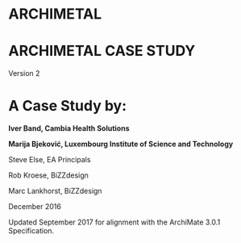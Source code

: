 # ARCHIMETAL

# ARCHIMETAL CASE STUDY
Version 2
# A Case Study by:

**Iver Band, Cambia Health Solutions**
     
**Marija Bjeković, Luxembourg Institute of Science and Technology**
     
       
Steve Else, EA Principals
   
  
Rob Kroese, BiZZdesign
    
   
Marc Lankhorst, BiZZdesign


December 2016
       
       
    

Updated September 2017 for alignment with the ArchiMate 3.0.1 Specification.

